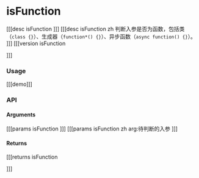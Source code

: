 # isFunction
[[[desc isFunction
]]]
[[[desc isFunction zh
判断入参是否为函数，包括类（`class {}`）、生成器（`function*() {}`）、异步函数（`async function() {}`）。
]]]
[[[version isFunction
  
]]]
### Usage

[[[demo]]]


### API

#### Arguments
[[[params isFunction
]]]
[[[params isFunction zh
arg:待判断的入参
]]]
#### Returns
[[[returns isFunction

]]]